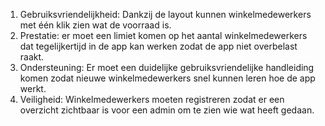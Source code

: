 1. Gebruiksvriendelijkheid: Dankzij de layout kunnen winkelmedewerkers met één klik zien wat de voorraad is.
2. Prestatie: er moet een limiet komen op het aantal winkelmedewerkers dat tegelijkertijd in de app kan werken zodat de app niet overbelast raakt.
3. Ondersteuning: Er moet een duidelijke gebruiksvriendelijke handleiding komen zodat nieuwe winkelmedewerkers snel kunnen leren hoe de app werkt.
4. Veiligheid: Winkelmedewerkers moeten registreren zodat er een overzicht zichtbaar is voor een admin om te zien wie wat heeft gedaan.
